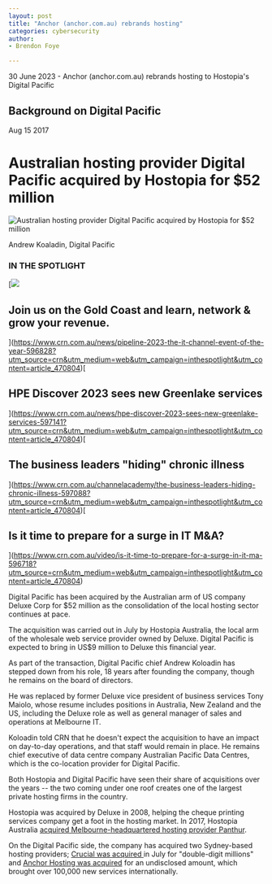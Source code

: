```yaml
---
layout: post
title: "Anchor (anchor.com.au) rebrands hosting"
categories: cybersecurity
author:
- Brendon Foye

---
```


30 June 2023 - Anchor (anchor.com.au) rebrands hosting to Hostopia's Digital Pacific


Background on Digital Pacific
-----------------------------

Aug 15 2017

Australian hosting provider Digital Pacific acquired by Hostopia for $52 million
================================================================================

![Australian hosting provider Digital Pacific acquired by Hostopia for $52 million](https://i.nextmedia.com.au/Utils/ImageResizer.ashx?n=http%3a%2f%2fi.nextmedia.com.au%2fNews%2fcrn-690-digital-pacific-andrew-koaladin.jpg&w=480&c=0&s=1)

Andrew Koaladin, Digital Pacific

### IN THE SPOTLIGHT

[![](https://i.nextmedia.com.au/Utils/ImageResizer.ashx?n=https%3a%2f%2fi.nextmedia.com.au%2fNews%2fPipeline_Promotion_CMS_(4).png&h=128&w=207&c=1&s=1)

Join us on the Gold Coast and learn, network & grow your revenue.
-----------------------------------------------------------------

](https://www.crn.com.au/news/pipeline-2023-the-it-channel-event-of-the-year-596828?utm_source=crn&utm_medium=web&utm_campaign=inthespotlight&utm_content=article_470804)[

HPE Discover 2023 sees new Greenlake services
---------------------------------------------

](https://www.crn.com.au/news/hpe-discover-2023-sees-new-greenlake-services-597141?utm_source=crn&utm_medium=web&utm_campaign=inthespotlight&utm_content=article_470804)[

The business leaders "hiding" chronic illness
---------------------------------------------

](https://www.crn.com.au/channelacademy/the-business-leaders-hiding-chronic-illness-597088?utm_source=crn&utm_medium=web&utm_campaign=inthespotlight&utm_content=article_470804)[

Is it time to prepare for a surge in IT M&A?
--------------------------------------------

](https://www.crn.com.au/video/is-it-time-to-prepare-for-a-surge-in-it-ma-596718?utm_source=crn&utm_medium=web&utm_campaign=inthespotlight&utm_content=article_470804)

Digital Pacific has been acquired by the Australian arm of US company Deluxe Corp for $52 million as the consolidation of the local hosting sector continues at pace.

The acquisition was carried out in July by Hostopia Australia, the local arm of the wholesale web service provider owned by Deluxe. Digital Pacific is expected to bring in US$9 million to Deluxe this financial year.

As part of the transaction, Digital Pacific chief Andrew Koloadin has stepped down from his role, 18 years after founding the company, though he remains on the board of directors.

He was replaced by former Deluxe vice president of business services Tony Maiolo, whose resume includes positions in Australia, New Zealand and the US, including the Deluxe role as well as general manager of sales and operations at Melbourne IT.

Koloadin told CRN that he doesn't expect the acquisition to have an impact on day-to-day operations, and that staff would remain in place. He remains chief executive of data centre company Australian Pacific Data Centres, which is the co-location provider for Digital Pacific.

Both Hostopia and Digital Pacific have seen their share of acquisitions over the years -- the two coming under one roof creates one of the largest private hosting firms in the country.

Hostopia was acquired by Deluxe in 2008, helping the cheque printing services company get a foot in the hosting market. In 2017, Hostopia Australia [acquired Melbourne-headquartered hosting provider Panthur](https://www.crn.com.au/news/melbourne-hosting-provider-panthur-acquired-by-us-services-provider-457102).

On the Digital Pacific side, the company has acquired two Sydney-based hosting providers; [Crucial was acquired ](https://www.crn.com.au/news/crucial-sold-for-double-digit-millions-changes-ceo-406138)in July for "double-digit millions" and [Anchor Hosting was acquired](https://www.crn.com.au/news/web-hosting-provider-digital-pacific-acquires-managed-cloud-firm-anchor-461806) for an undisclosed amount, which brought over 100,000 new services internationally.